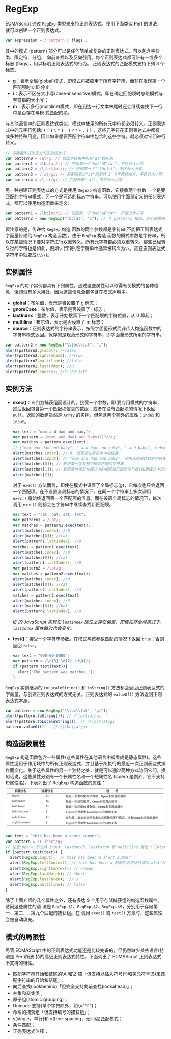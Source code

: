 # RegExp

ECMAScript 通过 `RegExp` 类型来支持正则表达式。使用下面类似 Perl 的语法，就可以创建一个正则表达式。
```js
var expression = / pattern / flags ;
```
其中的模式 (pattern) 部分可以是任何简单或复杂的正则表达式，可以包含字符类、限定符、分组、 向前查找以及反向引用。每个正则表达式都可带有一或多个标志 (flags)，用以标明正则表达式的行为。 正则表达式的匹配模式支持下列 3 个标志。
- **g**：表示全局(global)模式，即模式将被应用于所有字符串，而非在发现第一个匹配项时立即 停止；
- **i**：表示不区分大小写(case-insensitive)模式，即在确定匹配项时忽略模式与字符串的大小写；
- **m**：表示多行(multiline)模式，即在到达一行文本末尾时还会继续查找下一行中是否存在与模
式匹配的项。

与其他语言中的正则表达式类似，模式中使用的所有元字符都必须转义。正则表达式中的元字符包括: `(` `[` `{` `\` `^` `$` `|` `)` `?` `*` `+` `.` `]` `}` ，这些元字符在正则表达式中都有一或多种特殊用途，因此如果想要匹配字符串中包含的这些字符，就必须对它们进行转义。
```js
// 字面量形式来定义的正则表达式
var pattern0 = /at/g; // 匹配字符串中所有"at"的实例
var pattern1 = /[bc]at/i; // 匹配第一个"bat"或"cat"，不区分大小写
var pattern2 = /\[bc\]at/i; // 匹配第一个" [bc]at"，不区分大小写
var pattern3 = /.at/gi; // 匹配所有以"at"结尾的 3 个字符的组合，不区分大小写
var pattern4 = /\.at/gi; // 匹配所有".at"，不区分大小写
```
另一种创建正则表达式的方式是使用 `RegExp` 构造函数，它接收两个参数:一个是要匹配的字符串模式，另一个是可选的标志字符串。可以使用字面量定义的任何表达式，都可以使用构造函数来定义:

```js
var pattern1 = /[bc]at/i; // 匹配第一个"bat"或"cat"，不区分大小写
var pattern2 = new RegExp("[bc]at", "i"); // 与 pattern1 相同，只不过是使用构造函数创建的
```
要注意的是，传递给 `RegExp` 构造 函数的两个参数都是字符串(不能把正则表达式字面量传递给 `RegExp` 构造函数)。由于 `RegExp` 构造 函数的模式参数是字符串，所以在某些情况下要对字符进行双重转义。所有元字符都必须双重转义，那些已经转义过的字符也是如此，例如`\n`(字符`\`在字符串中通常被转义为`\\`，而在正则表达式字符串中就变成`\\\\`)。

## 实例属性 <a id="instance-properties"></a>

`RegExp` 的每个实例都具有下列属性，通过这些属性可以取得有关模式的各种信息，但却没有多大用处，因为这些信息全都包含在模式声明中。

- **global**：布尔值，表示是否设置了 g 标志；
- **gnoreCase**：布尔值，表示是否设置了 i 标志；
- **lastIndex**：整数，表示开始搜索下一个匹配项的字符位置，从 0 算起；
- **multiline**：布尔值，表示是否设置了 m 标志；
- **source**：正则表达式的字符串表示，按照字面量形式而非传入构造函数中的字符串模式返回。保存的是规范形式的字符串，即字面量形式所用的字符串。
```js
var pattern2 = new RegExp("\\[bc\\]at", "i");
alert(pattern2.global); //false
alert(pattern2.ignoreCase); //true
alert(pattern2.multiline); //false
alert(pattern2.lastIndex); //0
alert(pattern2.source); //"\[bc\]at"
```

## 实例方法 <a id="instance-methods"></a>

- **exec()**：专门为捕获组而设计的。接受一个参数，即 要应用模式的字符串，然后返回包含第一个匹配项信息的数组；或者在没有匹配项的情况下返回 `null`。返回的数组虽然是 `Array` 的实例，但包含两个额外的属性：`index` 和 `input`。
  ```js
  var text = "mom and dad and baby";
  var pattern = /mom( and dad( and baby)?)?/gi;
  var matches = pattern.exec(text);
  // ["mom and dad and baby", " and dad and baby", " and baby", index: 0, input: "mom and dad and baby", groups: undefined]
  alert(matches.index); // 0, 匹配项在字符串中的位置
  alert(matches.input); // "mom and dad and baby", 应用正则表达式的字符串
  alert(matches[0]); // 数组第一项与整个模式匹配的字符串
  alert(matches[1]); // 数组其他项是与模式中的捕获组匹配的字符串(如果模式中没有捕获组，则该数组只包含一项)。
  alert(matches[2]);
  ```
  对于 `exec()` 方法而言，即使在模式中设置了全局标志(g)，它每次也只会返回一个匹配项。在不设置全局标志的情况下，在同一个字符串上多次调用 `exec()` 将始终返回第一个匹配项的信息。而在设置全局标志的情况下，每次调用 `exec()` 则都会在字符串中继续查找新匹配项。
  ```js
  var text = "cat, bat, sat, fat"; 
  var pattern1 = /.at/;
  var matches = pattern1.exec(text); 
  alert(matches.index); //0 
  alert(matches[0]); //cat 
  alert(pattern1.lastIndex); //0
  matches = pattern1.exec(text); 
  alert(matches.index); //0 
  alert(matches[0]); //cat 
  alert(pattern1.lastIndex); //0
  var pattern2 = /.at/g;
  var matches = pattern2.exec(text); 
  alert(matches.index); //0 
  alert(matches[0]); //cat 
  alert(pattern2.lastIndex); //3
  matches = pattern2.exec(text); 
  alert(matches.index); //5 
  alert(matches[0]); //bat 
  alert(pattern2.lastIndex); //8
  ```
   *IE 的 JavaScript 实现在 `lastIndex` 属性上存在偏差，即使在非全局模式下，`lastIndex` 属性每次也会变化。*

- **test()**：接受一个字符串参数。在模式与该参数匹配的情况下返回 `true`；否则返回 `false`。
  ```js
  var text = "000-00-0000";
  var pattern = /\d{3}-\d{2}-\d{4}/;
  if (pattern.test(text)){
    alert("The pattern was matched.");
  }
  ```
  

`RegExp` 实例继承的 `toLocaleString()` 和 `toString()` 方法都会返回正则表达式的字面量，与创建正则表达式的方式无关。正则表达式的 `valueOf()` 方法返回正则表达式本身。

```js
var pattern = new RegExp("\\[bc\\]at", "gi"); 
alert(pattern.toString()); // /\[bc\]at/gi 
alert(pattern.toLocaleString()); // /\[bc\]at/gi
pattern.valueOf()    // /\[bc\]at/gi
```


## 构造函数属性 <a id="constructor-properties"></a>

`RegExp` 构造函数包含一些属性(这些属性在其他语言中被看成是静态属性)。这些属性适用于作用域中的所有正则表达式，并且基于所执行的最近一次正则表达式操作而变化。关于这些属性的另一个独特之处，就是可以通过两种方式访问它们。换句话说，这些属性分别有一个长属性名和一个短属性名 (Opera 是例外，它不支持短属性名)。下表列出了 RegExp 构造函数的属性：
![](../imgs/5-5.png)
```js
var text = "this has been a short summer";
var pattern = /(.)hort/g;
// 注意:Opera 不支持 input、lastMatch、lastParen 和 multiline 属性 * Internet Explorer 不支持 multiline 属性
if (pattern.test(text)) { 
  alert(RegExp.input);  // this has been a short summer
  alert(RegExp.leftContext); // this has been a 短属性名方括号访问 alert(RegExp["$`"]);
  alert(RegExp.rightContext); // summer
  alert(RegExp.lastMatch); // short
  alert(RegExp.lastParen);  // s
  alert(RegExp.multiline); // false
}
```
除了上面介绍的几个属性之外，还有多达 9 个用于存储捕获组的构造函数属性。访问这些属性的语 法是 `RegExp.$1`、`RegExp.$2`...`RegExp.$9`，分别用于存储第一、第二......第九个匹配的捕获组。在 调用 `exec()` 或 `test()` 方法时，这些属性会被自动填充。

## 模式的局限性 <a id="pattern-limitations"></a>

尽管 ECMAScript 中的正则表达式功能还是比较完备的，但仍然缺少某些语言(特别是 Perl)所支 持的高级正则表达式特性。下面列出了 ECMAScript 正则表达式不支持的特性。
- 匹配字符串开始和结尾的\A 和\Z 锚「但支持以插入符号(^)和美元符号($)来匹配字符串的开始和结尾」；
- 向后查找(lookbehind)「但完全支持向前查找(lookahead)」；
- 并集和交集类；
- 原子组(atomic grouping)；
- Unicode 支持(单个字符除外，如`\uFFFF`)；
- 命名的捕获组「但支持编号的捕获组」；
- s(single，单行)和 x(free-spacing，无间隔)匹配模式；
- 条件匹配；
- 正则表达式注释；
